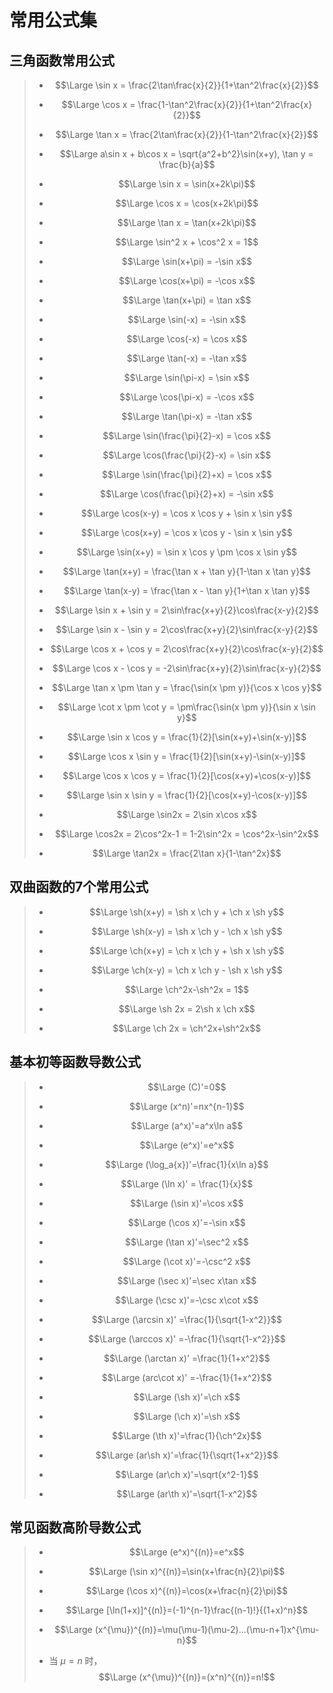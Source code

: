 # 常用公式集

## 三角函数常用公式

> - $$\Large \sin x = \frac{2\tan\frac{x}{2}}{1+\tan^2\frac{x}{2}}$$
>
> - $$\Large \cos x = \frac{1-\tan^2\frac{x}{2}}{1+\tan^2\frac{x}{2}}$$
>
> - $$\Large \tan x = \frac{2\tan\frac{x}{2}}{1-\tan^2\frac{x}{2}}$$
>
> - $$\Large a\sin x + b\cos x = \sqrt{a^2+b^2}\sin(x+y), \tan y = \frac{b}{a}$$
>
> - $$\Large \sin x = \sin(x+2k\pi)$$
>
> - $$\Large \cos x = \cos(x+2k\pi)$$
>
> - $$\Large \tan x = \tan(x+2k\pi)$$
>
> - $$\Large \sin^2 x + \cos^2 x = 1$$
>
> - $$\Large \sin(x+\pi) = -\sin x$$
>
> - $$\Large \cos(x+\pi) = -\cos x$$
>
> - $$\Large \tan(x+\pi) = \tan x$$
>
> - $$\Large \sin(-x) = -\sin x$$
>
> - $$\Large \cos(-x) = \cos x$$
>
> - $$\Large \tan(-x) = -\tan x$$
>
> - $$\Large \sin(\pi-x) = \sin x$$
>
> - $$\Large \cos(\pi-x) = -\cos x$$
>
> - $$\Large \tan(\pi-x) = -\tan x$$
>
> - $$\Large \sin(\frac{\pi}{2}-x) = \cos x$$
>
> - $$\Large \cos(\frac{\pi}{2}-x) = \sin x$$
>
> - $$\Large \sin(\frac{\pi}{2}+x) = \cos x$$
>
> - $$\Large \cos(\frac{\pi}{2}+x) = -\sin x$$
>
> - $$\Large \cos(x-y) = \cos x \cos y + \sin x \sin y$$
>
> - $$\Large \cos(x+y) = \cos x \cos y - \sin x \sin y$$
>
> - $$\Large \sin(x+y) = \sin x \cos y \pm \cos x \sin y$$
>
> - $$\Large \tan(x+y) = \frac{\tan x + \tan y}{1-\tan x \tan y}$$
>
> - $$\Large \tan(x-y) = \frac{\tan x - \tan y}{1+\tan x \tan y}$$
>
> - $$\Large \sin x + \sin y = 2\sin\frac{x+y}{2}\cos\frac{x-y}{2}$$
>
> - $$\Large \sin x - \sin y = 2\cos\frac{x+y}{2}\sin\frac{x-y}{2}$$
>
> - $$\Large \cos x + \cos y = 2\cos\frac{x+y}{2}\cos\frac{x-y}{2}$$
>
> - $$\Large \cos x - \cos y = -2\sin\frac{x+y}{2}\sin\frac{x-y}{2}$$
>
> - $$\Large \tan x \pm \tan y = \frac{\sin(x \pm y)}{\cos x \cos y}$$
>
> - $$\Large \cot x \pm \cot y = \pm\frac{\sin(x \pm y)}{\sin x \sin y}$$
>
> - $$\Large \sin x \cos y = \frac{1}{2}[\sin(x+y)+\sin(x-y)]$$
>
> - $$\Large \cos x \sin y = \frac{1}{2}[\sin(x+y)-\sin(x-y)]$$
>
> - $$\Large \cos x \cos y = \frac{1}{2}[\cos(x+y)+\cos(x-y)]$$
>
> - $$\Large \sin x \sin y = \frac{1}{2}[\cos(x+y)-\cos(x-y)]$$
>
> - $$\Large \sin2x = 2\sin x\cos x$$
>
> - $$\Large \cos2x = 2\cos^2x-1 = 1-2\sin^2x = \cos^2x-\sin^2x$$
>
> - $$\Large \tan2x = \frac{2\tan x}{1-\tan^2x}$$

## 双曲函数的7个常用公式

> - $$\Large \sh(x+y) = \sh x \ch y + \ch x \sh y$$
>
> - $$\Large \sh(x-y) = \sh x \ch y - \ch x \sh y$$
>
> - $$\Large \ch(x+y) = \ch x \ch y + \sh x \sh y$$
>
> - $$\Large \ch(x-y) = \ch x \ch y - \sh x \sh y$$
>
> - $$\Large \ch^2x-\sh^2x = 1$$
>
> - $$\Large \sh 2x = 2\sh x \ch x$$
>
> - $$\Large \ch 2x = \ch^2x+\sh^2x$$

## 基本初等函数导数公式

> - $$\Large (C)'=0$$
>
> - $$\Large (x^n)'=nx^{n-1}$$
>
> - $$\Large (a^x)'=a^x\ln a$$
>
> - $$\Large (e^x)'=e^x$$
>
> - $$\Large (\log_a{x})'=\frac{1}{x\ln a}$$
>
> - $$\Large (\ln x)' = \frac{1}{x}$$
>
> - $$\Large (\sin x)'=\cos x$$
>
> - $$\Large (\cos x)'=-\sin x$$
>
> - $$\Large (\tan x)'=\sec^2 x$$
>
> - $$\Large (\cot x)'=-\csc^2 x$$
>
> - $$\Large (\sec x)'=\sec x\tan x$$
>
> - $$\Large (\csc x)'=-\csc x\cot x$$
>
> - $$\Large (\arcsin x)' =\frac{1}{\sqrt{1-x^2}}$$
>
> - $$\Large (\arccos x)' =-\frac{1}{\sqrt{1-x^2}}$$
>
> - $$\Large (\arctan x)' =\frac{1}{1+x^2}$$
>
> - $$\Large (arc\cot x)' =-\frac{1}{1+x^2}$$
>
> - $$\Large (\sh x)'=\ch x$$
>
> - $$\Large (\ch x)'=\sh x$$
>
> - $$\Large (\th x)'=\frac{1}{\ch^2x}$$
>
> - $$\Large (ar\sh x)'=\frac{1}{\sqrt{1+x^2}}$$
>
> - $$\Large (ar\ch x)'=\sqrt{x^2-1}$$
>
> - $$\Large (ar\th x)'=\sqrt{1-x^2}$$

## 常见函数高阶导数公式

> - $$\Large (e^x)^{(n)}=e^x$$
>
> - $$\Large (\sin x)^{(n)}=\sin(x+\frac{n}{2}\pi)$$
>
> - $$\Large (\cos x)^{(n)}=\cos(x+\frac{n}{2}\pi)$$
>
> - $$\Large [\ln(1+x)]^{(n)}=(-1)^{n-1}\frac{(n-1)!}{(1+x)^n}$$
>
> - $$\Large (x^{\mu})^{(n)}=\mu(\mu-1)(\mu-2)...(\mu-n+1)x^{\mu-n}$$
> - 当 $\mu=n$ 时，
> $$\Large (x^{\mu})^{(n)}=(x^n)^{(n)}=n!$$
